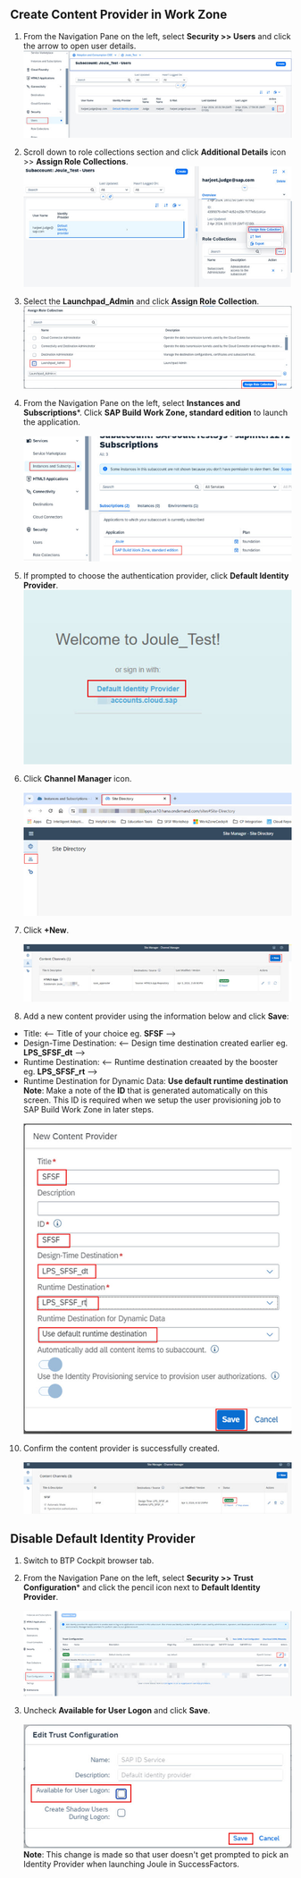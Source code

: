 ## **Create Content Provider in Work Zone**

1. From the Navigation Pane on the left, select **Security >> Users** and click the arrow to open user details.</br>
![create_content_provider](1.jpg)

2. Scroll down to role collections section and click **Additional Details** icon >> **Assign Role Collections**.</br> 
![create_content_provider](2.jpg)   

3. Select the **Launchpad_Admin** and click **Assign Role Collection**.</br>
![create_content_provider](3.jpg) 

5. From the Navigation Pane on the left, select **Instances and Subscriptions***. Click **SAP Build Work Zone, standard edition** to launch the application.</br>  
![create_content_provider](4.jpg) 

6. If prompted to choose the authentication provider, click **Default Identity Provider**.</br>
![create_content_provider](4-1.jpg) 

7. Click **Channel Manager** icon.</br>     
![create_content_provider](5.jpg)  

8. Click **+New**.</br>          
![create_content_provider](6.jpg)

9. Add a new content provider using the information below and click **Save**:
  * Title: <-- Title of your choice eg. **SFSF** -->
  * Design-Time Destination: <-- Design time destination created earlier eg. **LPS_SFSF_dt** -->
  * Runtime Destination: <-- Runtime destination creaated by the booster eg. **LPS_SFSF_rt** -->
  * Runtime Destination for Dynamic Data: **Use default runtime destination**                   
**Note**: Make a note of the **ID** that is generated automatically on this screen.  This ID is required when we setup the user provisioning job to SAP Build Work Zone in later steps.</br>                         
![create_content_provider](7.jpg)

10. Confirm the content provider is successfully created.</br>                                       
![create_content_provider](8.jpg)


## **Disable Default Identity Provider**
1. Switch to BTP Cockpit browser tab.
2. From the Navigation Pane on the left, select **Security >> Trust Configuration*** and click the pencil icon next to **Default Identity Provider**.</br>  
![create_content_provider](9.jpg)   

3. Uncheck **Available for User Logon** and click **Save**.</br>        
![run_booster](10.jpg)         
**Note**: This change is made so that user doesn't get prompted to pick an Identity Provider when launching Joule in SuccessFactors.
